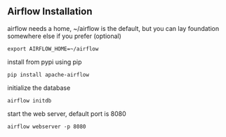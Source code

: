 ## Airflow Installation

airflow needs a home, ~/airflow is the default, but you can lay foundation somewhere else if you prefer (optional)
```
export AIRFLOW_HOME=~/airflow
```
install from pypi using pip
```
pip install apache-airflow
```
initialize the database
```
airflow initdb
```
start the web server, default port is 8080
```
airflow webserver -p 8080
```
